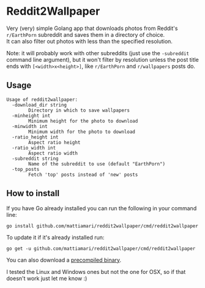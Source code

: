 # Reddit2Wallpaper
Very (very) simple Golang app that downloads photos from Reddit's `r/EarthPorn` subreddit
and saves them in a directory of choice.  
It can also filter out photos with less than the specified resolution.

Note: it will probably work with other subreddits (just use the `-subreddit` command line
argument), but it won't filter by resolution unless the post title ends with `[<width>x<height>]`,
like `r/EarthPorn` and `r/wallpapers` posts do.

## Usage
```
Usage of reddit2wallpaper:
  -download_dir string
        Directory in which to save wallpapers
  -minheight int
        Minimum height for the photo to download
  -minwidth int
        Minimum width for the photo to download
  -ratio_height int
        Aspect ratio height
  -ratio_width int
        Aspect ratio width
  -subreddit string
        Name of the subreddit to use (default "EarthPorn")
  -top_posts
        Fetch 'top' posts instead of 'new' posts
```

## How to install
If you have Go already installed you can run the following in your command line:
```
go install github.com/mattiamari/reddit2wallpaper/cmd/reddit2wallpaper
```

To update it if it's already installed run:
```
go get -u github.com/mattiamari/reddit2wallpaper/cmd/reddit2wallpaper
```

You can also download a [precompiled binary](https://github.com/mattiamari/reddit2wallpaper/releases).

I tested the Linux and Windows ones but not the one for OSX, so if that doesn't work just let me know :)
